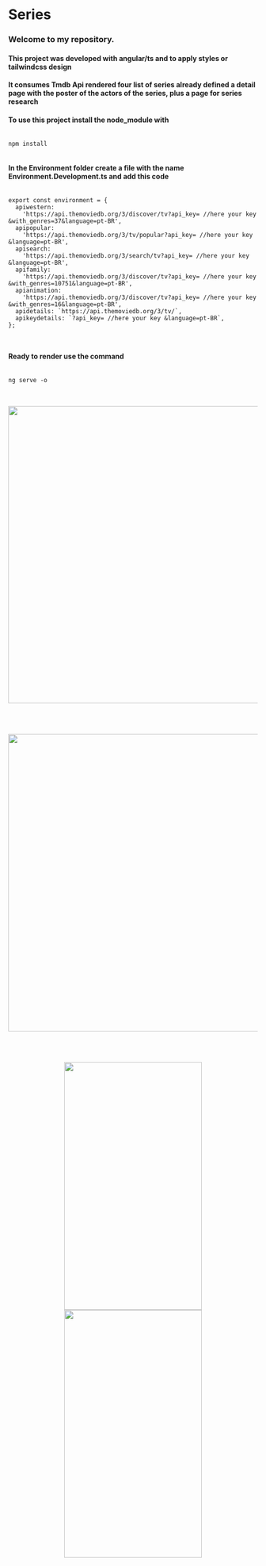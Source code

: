 # Series
<h3> Welcome to my repository.</h3>
<h4>This project was developed with angular/ts and to apply styles or tailwindcss design</h4>
<h4>It consumes Tmdb Api rendered four list of series already defined a detail page with the poster of the actors of the series, plus a page for series research</h4>
<h4>To use this project install the node_module with</h4>

````

npm install


````

<h4>In the Environment folder create a file with the name Environment.Development.ts and add this code</h4>


````

export const environment = {
  apiwestern:
    'https://api.themoviedb.org/3/discover/tv?api_key= //here your key &with_genres=37&language=pt-BR',
  apipopular:
    'https://api.themoviedb.org/3/tv/popular?api_key= //here your key  &language=pt-BR',
  apisearch:
    'https://api.themoviedb.org/3/search/tv?api_key= //here your key &language=pt-BR',
  apifamily:
    'https://api.themoviedb.org/3/discover/tv?api_key= //here your key &with_genres=10751&language=pt-BR',
  apianimation:
    'https://api.themoviedb.org/3/discover/tv?api_key= //here your key &with_genres=16&language=pt-BR',
  apidetails: `https://api.themoviedb.org/3/tv/`,
  apikeydetails: `?api_key= //here your key &language=pt-BR`,
};



````

<h4>Ready to render use the command</h4>

````

ng serve -o


````
<br>



<img align="center" alto="Caio-page-serie"  height="600"  width="1000" src="https://github.com/Caio-Vieira/tvseries-angular.ts/assets/129814574/e9e72587-e37e-4ba5-a45a-f960095fc359">

<br></br>

<img align="center" alto="Caio-page-serie"  height="600"  width="1000" src="https://github.com/Caio-Vieira/tvseries-angular.ts/assets/129814574/df62d0ba-5f24-47a3-a378-8fe5883ab036">

<br></br>



<div display= "flex" align="center">
<img align="center" alto="Caio-page-serie"  height="500" width="278" src="https://github.com/Caio-Vieira/tvseries-angular.ts/assets/129814574/3a23adc4-604f-4ac0-ba80-e8e9f4f2c2f9">  
<img align="center" alto="Caio-page-serie"  height="500"  width="278" src="https://github.com/Caio-Vieira/tvseries-angular.ts/assets/129814574/9f89141a-fb55-48d3-8724-bb1e36fac72d">
</div>



